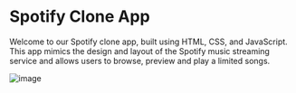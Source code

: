 # Spotify Clone App
Welcome to our Spotify clone app, built using HTML, CSS, and JavaScript. This app mimics the design and layout of the Spotify music streaming service and allows users to browse, preview and play a limited songs.


![image](https://user-images.githubusercontent.com/84174011/224535784-781bfb4d-6fa2-4d41-8a01-2d9a9ad40aa4.png)
